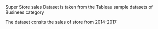  Super Store sales Dataset is taken from the Tableau sample datasets of Businees category

The dataset consits the sales of store from 2014-2017
